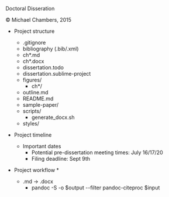 Doctoral Disseration

&copy; Michael Chambers, 2015

* Project structure
    * .gitignore
    * bibliography (.bib/.xml)
    * ch*.md
    * ch*.docx
    * dissertation.todo
    * dissertation.sublime-project
    * figures/
        * ch*/
    * outline.md
    * README.md
    * sample-paper/
    * scripts/
        * generate_docx.sh
    * styles/

* Project timeline
    * Important dates
        * Potential pre-dissertation meeting times: July 16/17/20
        * Filing deadline: Sept 9th
* Project workflow
    * 
    * .md -> .docx
        * pandoc -S -o $output --filter pandoc-citeproc $input